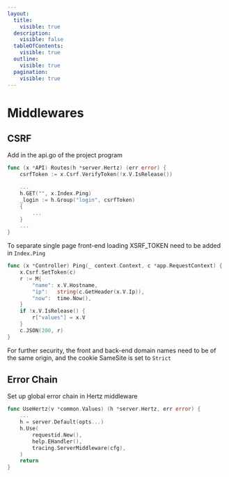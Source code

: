 ```yaml
---
layout:
  title:
    visible: true
  description:
    visible: false
  tableOfContents:
    visible: true
  outline:
    visible: true
  pagination:
    visible: true
---
```


# Middlewares

## CSRF

Add in the api.go of the project program

```go
func (x *API) Routes(h *server.Hertz) (err error) {
	csrfToken := x.Csrf.VerifyToken(!x.V.IsRelease())

	...
	h.GET("", x.Index.Ping)
	_login := h.Group("login", csrfToken)
	{
	    ...
	}
	...
}
```

To separate single page front-end loading XSRF\_TOKEN need to be added in `Index.Ping`

```go
func (x *Controller) Ping(_ context.Context, c *app.RequestContext) {
	x.Csrf.SetToken(c)
	r := M{
		"name": x.V.Hostname,
		"ip":   string(c.GetHeader(x.V.Ip)),
		"now":  time.Now(),
	}
	if !x.V.IsRelease() {
		r["values"] = x.V
	}
	c.JSON(200, r)
}
```

For further security, the front and back-end domain names need to be of the same origin, and the cookie SameSite is set to `Strict`

## Error Chain

Set up global error chain in Hertz middleware

```go
func UseHertz(v *common.Values) (h *server.Hertz, err error) {
    ...
	h = server.Default(opts...)
	h.Use(
		requestid.New(),
		help.EHandler(),
		tracing.ServerMiddleware(cfg),
	)
	return
}
```
